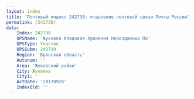 ```yaml
---
layout: index
title: 'Почтовый индекс 242738: отделение почтовой связи Почты России'
permalink: /242738/
data:
    Index: 242738
    OPSName: 'Жуковка Кладовая Хранения Нерозданных По'
    OPSType: Участок
    OPSSubm: 242739
    Region: 'Брянская область'
    Autonom: ''
    Area: 'Жуковский район'
    City: Жуковка
    City1: ''
    ActDate: '20170928'
    IndexOld: ''
---
```

